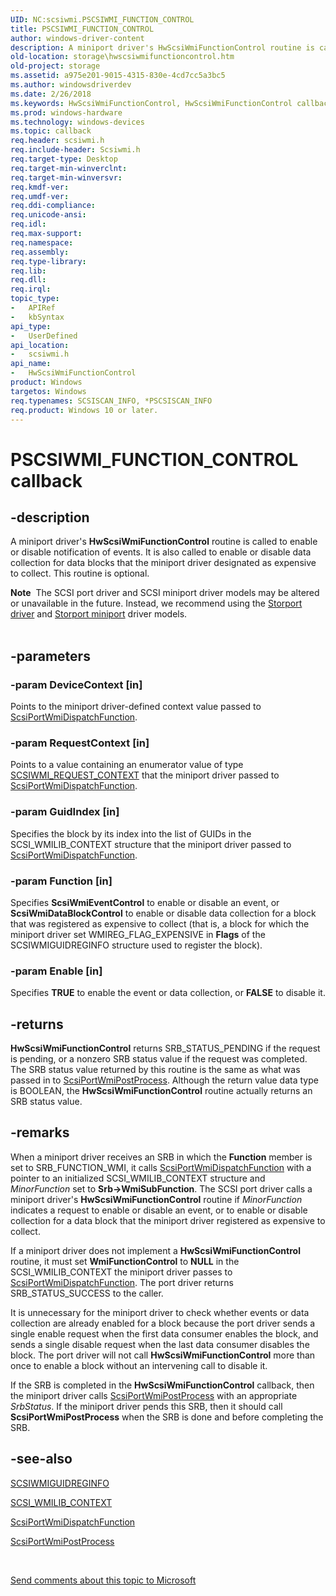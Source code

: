 ```yaml
---
UID: NC:scsiwmi.PSCSIWMI_FUNCTION_CONTROL
title: PSCSIWMI_FUNCTION_CONTROL
author: windows-driver-content
description: A miniport driver's HwScsiWmiFunctionControl routine is called to enable or disable notification of events.
old-location: storage\hwscsiwmifunctioncontrol.htm
old-project: storage
ms.assetid: a975e201-9015-4315-830e-4cd7cc5a3bc5
ms.author: windowsdriverdev
ms.date: 2/26/2018
ms.keywords: HwScsiWmiFunctionControl, HwScsiWmiFunctionControl callback function [Storage Devices], PSCSIWMI_FUNCTION_CONTROL, Scsimini_42361f5c-fc45-4883-997e-afa65bc376c4.xml, scsiwmi/HwScsiWmiFunctionControl, storage.hwscsiwmifunctioncontrol
ms.prod: windows-hardware
ms.technology: windows-devices
ms.topic: callback
req.header: scsiwmi.h
req.include-header: Scsiwmi.h
req.target-type: Desktop
req.target-min-winverclnt: 
req.target-min-winversvr: 
req.kmdf-ver: 
req.umdf-ver: 
req.ddi-compliance: 
req.unicode-ansi: 
req.idl: 
req.max-support: 
req.namespace: 
req.assembly: 
req.type-library: 
req.lib: 
req.dll: 
req.irql: 
topic_type:
-	APIRef
-	kbSyntax
api_type:
-	UserDefined
api_location:
-	scsiwmi.h
api_name:
-	HwScsiWmiFunctionControl
product: Windows
targetos: Windows
req.typenames: SCSISCAN_INFO, *PSCSISCAN_INFO
req.product: Windows 10 or later.
---
```


# PSCSIWMI_FUNCTION_CONTROL callback


## -description


A miniport driver's <b>HwScsiWmiFunctionControl</b> routine is called to enable or disable notification of events. It is also called to enable or disable data collection for data blocks that the miniport driver designated as expensive to collect. This routine is optional.
<div class="alert"><b>Note</b>  The SCSI port driver and SCSI miniport driver models may be altered or unavailable in the future. Instead, we recommend using the <a href="https://msdn.microsoft.com/en-us/windows/hardware/drivers/storage/storport-driver">Storport driver</a> and <a href="https://msdn.microsoft.com/en-us/windows/hardware/drivers/storage/storport-miniport-drivers">Storport miniport</a> driver models.</div><div> </div>

## -parameters




### -param DeviceContext [in]

Points to the miniport driver-defined context value passed to <a href="https://msdn.microsoft.com/library/windows/hardware/ff564766">ScsiPortWmiDispatchFunction</a>. 


### -param RequestContext [in]

Points to a value containing an enumerator value of type <a href="https://msdn.microsoft.com/library/windows/hardware/ff564946">SCSIWMI_REQUEST_CONTEXT</a> that the miniport driver passed to <a href="https://msdn.microsoft.com/library/windows/hardware/ff564766">ScsiPortWmiDispatchFunction</a>. 


### -param GuidIndex [in]

Specifies the block by its index into the list of GUIDs in the SCSI_WMILIB_CONTEXT structure that the miniport driver passed to <a href="https://msdn.microsoft.com/library/windows/hardware/ff564766">ScsiPortWmiDispatchFunction</a>. 


### -param Function [in]

Specifies <b>ScsiWmiEventControl</b> to enable or disable an event, or <b>ScsiWmiDataBlockControl</b> to enable or disable data collection for a block that was registered as expensive to collect (that is, a block for which the miniport driver set WMIREG_FLAG_EXPENSIVE in <b>Flags</b> of the SCSIWMIGUIDREGINFO structure used to register the block).


### -param Enable [in]

Specifies <b>TRUE</b> to enable the event or data collection, or <b>FALSE</b> to disable it.


## -returns



<b>HwScsiWmiFunctionControl</b> returns SRB_STATUS_PENDING if the request is pending, or a nonzero SRB status value if the request was completed.  The SRB status value returned by this routine is the same as what was passed in to <a href="https://msdn.microsoft.com/library/windows/hardware/ff564796">ScsiPortWmiPostProcess</a>. Although the return value data type is BOOLEAN, the <b>HwScsiWmiFunctionControl</b> routine actually returns an SRB status value.




## -remarks



When a miniport driver receives an SRB in which the <b>Function</b> member is set to SRB_FUNCTION_WMI, it calls <a href="https://msdn.microsoft.com/library/windows/hardware/ff564766">ScsiPortWmiDispatchFunction</a> with a pointer to an initialized SCSI_WMILIB_CONTEXT structure and <i>MinorFunction</i> set to <b>Srb-&gt;WmiSubFunction</b>. The SCSI port driver calls a miniport driver's <b>HwScsiWmiFunctionControl</b> routine if <i>MinorFunction</i> indicates a request to enable or disable an event, or to enable or disable collection for a data block that the miniport driver registered as expensive to collect.

If a miniport driver does not implement a <b>HwScsiWmiFunctionControl</b> routine, it must set <b>WmiFunctionControl</b> to <b>NULL</b> in the SCSI_WMILIB_CONTEXT the miniport driver passes to <a href="https://msdn.microsoft.com/library/windows/hardware/ff564766">ScsiPortWmiDispatchFunction</a>. The port driver returns SRB_STATUS_SUCCESS to the caller.

It is unnecessary for the miniport driver to check whether events or data collection are already enabled for a block because the port driver sends a single enable request when the first data consumer enables the block, and sends a single disable request when the last data consumer disables the block. The port driver will not call <b>HwScsiWmiFunctionControl</b> more than once to enable a block without an intervening call to disable it. 

If the SRB is completed in the <b>HwScsiWmiFunctionControl</b> callback, then the miniport driver calls <a href="https://msdn.microsoft.com/library/windows/hardware/ff564796">ScsiPortWmiPostProcess</a> with an appropriate <i>SrbStatus</i>. If the miniport driver pends this SRB, then it should call <b>ScsiPortWmiPostProcess</b> when the SRB is done and before completing the SRB.




## -see-also




<a href="https://msdn.microsoft.com/library/windows/hardware/ff564941">SCSIWMIGUIDREGINFO</a>



<a href="https://msdn.microsoft.com/library/windows/hardware/ff565395">SCSI_WMILIB_CONTEXT</a>



<a href="https://msdn.microsoft.com/library/windows/hardware/ff564766">ScsiPortWmiDispatchFunction</a>



<a href="https://msdn.microsoft.com/library/windows/hardware/ff564796">ScsiPortWmiPostProcess</a>
 

 

<a href="mailto:wsddocfb@microsoft.com?subject=Documentation%20feedback [storage\storage]:%20PSCSIWMI_FUNCTION_CONTROL callback function%20 RELEASE:%20(2/26/2018)&amp;body=%0A%0APRIVACY STATEMENT%0A%0AWe use your feedback to improve the documentation. We don't use your email address for any other purpose, and we'll remove your email address from our system after the issue that you're reporting is fixed. While we're working to fix this issue, we might send you an email message to ask for more info. Later, we might also send you an email message to let you know that we've addressed your feedback.%0A%0AFor more info about Microsoft's privacy policy, see http://privacy.microsoft.com/en-us/default.aspx." title="Send comments about this topic to Microsoft">Send comments about this topic to Microsoft</a>

